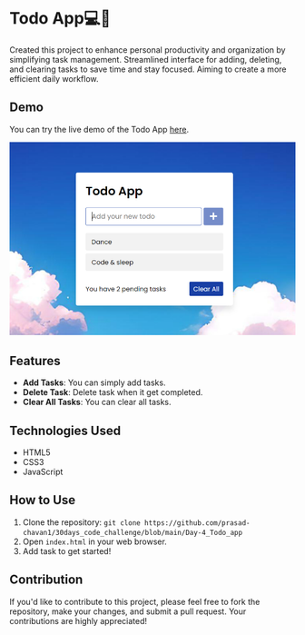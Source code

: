 # Todo App💻🎉

Created this project to enhance personal productivity and organization by simplifying task management. Streamlined interface for adding, deleting, and clearing tasks to save time and stay focused. Aiming to create a more efficient daily workflow.
## Demo
You can try the live demo of the Todo App [here](insert-demo-link).

![](https://github.com/prasad-chavan1/30days_code_challenge/blob/main/Day-4_Todo_app/src/todo.png)

## Features

- **Add Tasks**: You can simply add tasks.
- **Delete Task**: Delete task when it get completed.
- **Clear All Tasks**: You can clear all tasks.

## Technologies Used

- HTML5
- CSS3
- JavaScript

## How to Use

1. Clone the repository: `git clone https://github.com/prasad-chavan1/30days_code_challenge/blob/main/Day-4_Todo_app`
2. Open `index.html` in your web browser.
3. Add task to get started!

## Contribution

If you'd like to contribute to this project, please feel free to fork the repository, make your changes, and submit a pull request. Your contributions are highly appreciated!
